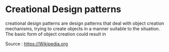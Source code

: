 # Creational Design patterns

creational design patterns are design patterns that deal with object creation mechanisms, trying to create objects in a manner suitable to the situation. The basic form of object creation could result in 

Source :
https://Wikipedia.org
